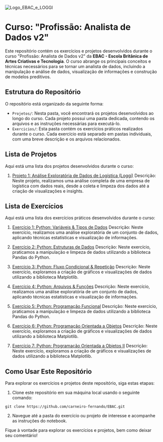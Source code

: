 ![Logo_EBAC_e_LOGGI](https://github.com/carneiro-fernando/EBAC/assets/69867284/3867deba-fc30-434c-ad78-247515932b31)

# Curso: "Profissão: Analista de Dados v2"

Este repositório contém os exercícios e projetos desenvolvidos durante o curso "Profissão: Analista de Dados v2" da **EBAC - Escola Britânica de Artes Criativas e Tecnologia**. O curso abrange os principais conceitos e técnicas necessários para se tornar um analista de dados, incluindo a manipulação e análise de dados, visualização de informações e construção de modelos preditivos.

## Estrutura do Repositório

O repositório está organizado da seguinte forma:

- `Projetos/`: Nesta pasta, você encontrará os projetos desenvolvidos ao longo do curso. Cada projeto possui uma pasta dedicada, contendo os arquivos e as instruções necessárias para executá-lo.
- `Exercicios/`: Esta pasta contém os exercícios práticos realizados durante o curso. Cada exercício está separado em pastas individuais, com uma breve descrição e os arquivos relacionados.

## Lista de Projetos

Aqui está uma lista dos projetos desenvolvidos durante o curso:

1. [Projeto 1: Análise Exploratória de Dados de Logística (Loggi)](Projetos/Analise_Exploratoria_de_Dados_de_Logistica_(Loggi).ipynb)
   Descrição: Neste projeto, realizamos uma análise completa de uma empresa de logística com dados reais, desde a coleta e limpeza dos dados até a criação de visualizações e insights.
   
## Lista de Exercícios

Aqui está uma lista dos exercícios práticos desenvolvidos durante o curso:

1. [Exercício 1: Python: Variáveis & Tipos de Dados](exercicios/exercicio1/README.md)
   Descrição: Neste exercício, realizamos uma análise exploratória de um conjunto de dados, aplicando técnicas estatísticas e visualização de informações.

2. [Exercício 2: Python: Estruturas de Dados](exercicios/exercicio2/README.md)
   Descrição: Neste exercício, praticamos a manipulação e limpeza de dados utilizando a biblioteca Pandas do Python.

3. [Exercício 3: Python: Fluxo Condicional & Repetição](exercicios/exercicio3/README.md)
   Descrição: Neste exercício, exploramos a criação de gráficos e visualizações de dados utilizando a biblioteca Matplotlib.
   
4. [Exercício 4: Python: Arquivos & Funções](exercicios/exercicio1/README.md)
   Descrição: Neste exercício, realizamos uma análise exploratória de um conjunto de dados, aplicando técnicas estatísticas e visualização de informações.

5. [Exercício 5: Python: Programação Funcional](exercicios/exercicio2/README.md)
   Descrição: Neste exercício, praticamos a manipulação e limpeza de dados utilizando a biblioteca Pandas do Python.

6. [Exercício 6: Python: Programação Orientada a Objetos](exercicios/exercicio3/README.md)
   Descrição: Neste exercício, exploramos a criação de gráficos e visualizações de dados utilizando a biblioteca Matplotlib.
   
7. [Exercício 7: Python: Programação Orientada a Objetos II](exercicios/exercicio3/README.md)
   Descrição: Neste exercício, exploramos a criação de gráficos e visualizações de dados utilizando a biblioteca Matplotlib.

## Como Usar Este Repositório

Para explorar os exercícios e projetos deste repositório, siga estas etapas:

1. Clone este repositório em sua máquina local usando o seguinte comando:

```git clone https://github.com/carneiro-fernando/EBAC.git``` 

2. Navegue até a pasta do exercício ou projeto de interesse e acompanhe as instruções do notebook.

Fique à vontade para explorar os exercícios e projetos, bem como deixar seu comentário!


